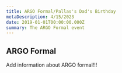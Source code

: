 ```yaml
---
title: ARGO Formal/Pallas's Dad's Birthday
metaDescription: 4/15/2023
date: 2019-01-01T00:00:00.000Z
summary: The ARGO Formal event
---
```



## ARGO Formal

Add information about ARGO formal!!!
